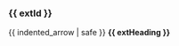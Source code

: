 ### <span class="badge badge-pill badge-info">{{ extId }}</span>
{{ indented_arrow | safe }} **{{ extHeading }}**</span>